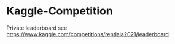 # Kaggle-Competition
Private leaderboard see https://www.kaggle.com/competitions/rentlala2021/leaderboard
